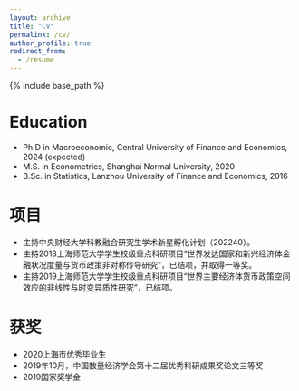 ```yaml
---
layout: archive
title: "CV"
permalink: /cv/
author_profile: true
redirect_from:
  - /resume
---
```


{% include base_path %}


Education
======
* Ph.D in Macroeconomic, Central University of Finance and Economics, 2024 (expected)
* M.S. in Econometrics, Shanghai Normal University, 2020
* B.Sc. in Statistics, Lanzhou University of Finance and Economics, 2016


项目
======
* 主持中央财经大学科教融合研究生学术新星孵化计划（202240）。
*	主持2018上海师范大学学生校级重点科研项目“世界发达国家和新兴经济体金融状况度量与货币政策非对称传导研究”，已结项，并取得一等奖。
*	主持2019上海师范大学学生校级重点科研项目“世界主要经济体货币政策空间效应的非线性与时变异质性研究”，已结项。



获奖
======
* 2020上海市优秀毕业生
* 2019年10月，中国数量经济学会第十二届优秀科研成果奖论文三等奖
* 2019国家奖学金



<!--- 
Education
======
* B.S. in GitHub, GitHub University, 2012
* M.S. in Jekyll, GitHub University, 2014
* Ph.D in Version Control Theory, GitHub University, 2018 (expected)

Work experience
======
* Summer 2015: Research Assistant
  * Github University
  * Duties included: Tagging issues
  * Supervisor: Professor Git

* Fall 2015: Research Assistant
  * Github University
  * Duties included: Merging pull requests
  * Supervisor: Professor Hub
  
Skills
======
* Skill 1
* Skill 2
  * Sub-skill 2.1
  * Sub-skill 2.2
  * Sub-skill 2.3
* Skill 3

Publications
======
  <ul>{% for post in site.publications %}
    {% include archive-single-cv.html %}
  {% endfor %}</ul>
  
Talks
======
  <ul>{% for post in site.talks %}
    {% include archive-single-talk-cv.html %}
  {% endfor %}</ul>
  
Teaching
======
  <ul>{% for post in site.teaching %}
    {% include archive-single-cv.html %}
  {% endfor %}</ul>
  
Service and leadership
======
* Currently signed in to 43 different slack teams
--->
